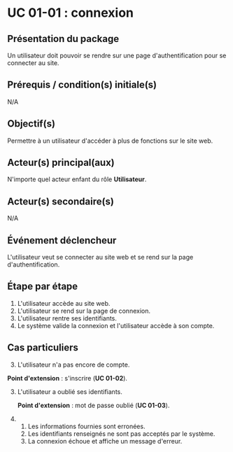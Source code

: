 # UC 01-01 : connexion

## Présentation du package

Un utilisateur doit pouvoir se rendre sur une page d'authentification pour se connecter au site.

## Prérequis / condition(s) initiale(s)

N/A

## Objectif(s)

Permettre à un utilisateur d'accéder à plus de fonctions sur le site web.

## Acteur(s) principal(aux)

N'importe quel acteur enfant du rôle **Utilisateur**.

## Acteur(s) secondaire(s)

N/A

## Événement déclencheur

L'utilisateur veut se connecter au site web et se rend sur la page d'authentification.

## Étape par étape

1. L'utilisateur accède au site web.
2. L'utilisateur se rend sur la page de connexion.
3. L'utilisateur rentre ses identifiants.
4. Le système valide la connexion et l'utilisateur accède à son compte.

## Cas particuliers

3. L'utilisateur n'a pas encore de compte.

  __Point d'extension__ : s'inscrire (**UC 01-02**).


3. L'utilisateur a oublié ses identifiants.

   __Point d'extension__ : mot de passe oublié (**UC 01-03**).


4. 1. Les informations fournies sont erronées.
   2. Les identifiants renseignés ne sont pas acceptés par le système.
   3. La connexion échoue et affiche un message d'erreur.
